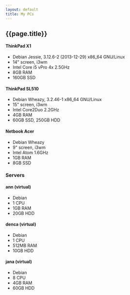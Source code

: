 ```yaml
---
layout: default
title: My PCs
---
```


## {{page.title}}

#### ThinkPad X1

* Debian Jessie, 3.12.6-2 (2013-12-29) x86_64 GNU/Linux
* 14" screen, i3wm
* Intel Core i5 vPro 4x 2.5GHz
* 8GB RAM
* 160GB SSD


#### ThinkPad SL510

* Debian Wheazy, 3.2.46-1 x86_64 GNU/Linux
* 15" screen, i3wm
* Intel Core2Duo 2.2GHz
* 4GB RAM
* 60GB SSD, 250GB HDD


#### Netbook Acer

* Debian Wheazy
* 9" screen, i3wm
* Intel Atom 1.6GHz
* 1GB RAM
* 8GB SSD

### Servers

#### ann (virtual)

* Debian
* 1 CPU
* 1GB RAM
* 20GB HDD

#### denca (virtual)

* Debian
* 1 CPU
* 512MB RAM
* 10GB HDD

#### jana (virtual)

* Debian
* 8 CPU
* 4GB RAM
* 60GB HDD


